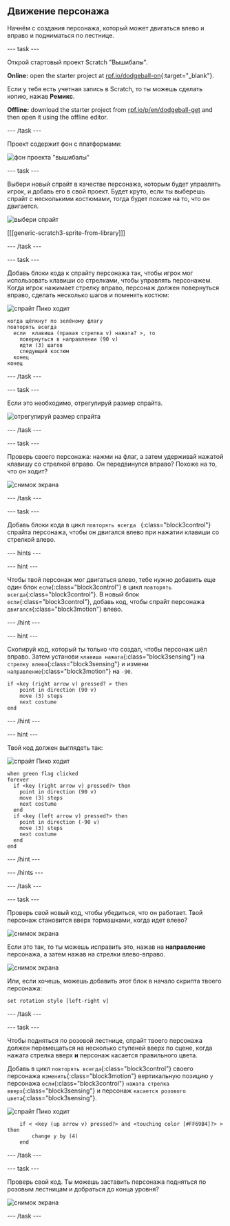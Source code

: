 ## Движение персонажа

Начнём с создания персонажа, который может двигаться влево и вправо и подниматься по лестнице.

\--- task \---

Открой стартовый проект Scratch "Вышибалы".

**Online:** open the starter project at [rpf.io/dodgeball-on](https://rpf.io/dodgeball-on){:target="_blank"}.

Если у тебя есть учетная запись в Scratch, то ты можешь сделать копию, нажав **Ремикс**.

**Offline:** download the starter project from [rpf.io/p/en/dodgeball-get](https://rpf.io/p/en/dodgeball-get) and then open it using the offline editor.

\--- /task \---

Проект содержит фон с платформами:

![фон проекта "вышибалы"](images/dodge-background.png)

\--- task \---

Выбери новый спрайт в качестве персонажа, которым будет управлять игрок, и добавь его в свой проект. Будет круто, если ты выберешь спрайт с несколькими костюмами, тогда будет похоже на то, что он двигается.

![выбери спрайт](images/dodge-characters.png)

[[[generic-scratch3-sprite-from-library]]]

\--- /task \---

\--- task \---

Добавь блоки кода к спрайту персонажа так, чтобы игрок мог использовать клавиши со стрелками, чтобы управлять персонажем. Когда игрок нажимает стрелку вправо, персонаж должен повернуться вправо, сделать несколько шагов и поменять костюм:

![спрайт Пико ходит](images/pico_walking_sprite.png)

```blocks3
когда щёлкнут по зелёному флагу
повторять всегда 
  если  клавиша (правая стрелка v) нажата? >, то 
    повернуться в направлении (90 v)
    идти (3) шагов
    следующий костюм
  конец
конец
```

\--- /task \---

\--- task \---

Если это необходимо, отрегулируй размер спрайта.

![отрегулируй размер спрайта](images/dodge-sprite-size-annotated.png)

\--- /task \---

\--- task \---

Проверь своего персонажа: нажми на флаг, а затем удерживай нажатой клавишу со стрелкой вправо. Он передвинулся вправо? Похоже на то, что он ходит?

![снимок экрана](images/dodge-walking.png)

\--- /task \---

\--- task \---

Добавь блоки кода в цикл `повторять всегда ` {:class="block3control"} спрайта персонажа, чтобы он двигался влево при нажатии клавиши со стрелкой влево.

\--- hints \---

\--- hint \---

Чтобы твой персонаж мог двигаться влево, тебе нужно добавить еще один блок `если`{:class="block3control"} в цикл `повторять всегда`{:class="block3control"}. В новый блок `если`{:class="block3control"}, добавь код, чтобы спрайт персонажа `двигался`{:class="block3motion"} влево.

\--- /hint \---

\--- hint \---

Скопируй код, который ты только что создал, чтобы персонаж шёл вправо. Затем установи `клавиша нажата`{:class="block3sensing"} на `стрелку влево`{:class="block3sensing"} и измени `направление`{:class="block3motion"} на `-90`.

```blocks3
if <key (right arrow v) pressed? > then
    point in direction (90 v)
    move (3) steps
    next costume
end
```

\--- /hint \---

\--- hint \---

Твой код должен выглядеть так:

![спрайт Пико ходит](images/pico_walking_sprite.png)

```blocks3
when green flag clicked
forever 
  if <key (right arrow v) pressed?> then 
    point in direction (90 v)
    move (3) steps
    next costume
  end
  if <key (left arrow v) pressed?> then 
    point in direction (-90 v)
    move (3) steps
    next costume
  end
end
```

\--- /hint \---

\--- /hints \---

\--- /task \---

\--- task \---

Проверь свой новый код, чтобы убедиться, что он работает. Твой персонаж становится вверх тормашками, когда идет влево?

![снимок экрана](images/dodge-upside-down.png)

Если это так, то ты можешь исправить это, нажав на **направление** персонажа, а затем нажав на стрелки влево-вправо.

![снимок экрана](images/dodge-left-right-annotated.png)

Или, если хочешь, можешь добавить этот блок в начало скрипта твоего персонажа:

```blocks3
set rotation style [left-right v]
```

\--- /task \---

\--- task \---

Чтобы подняться по розовой лестнице, спрайт твоего персонажа должен перемещаться на несколько ступеней вверх по сцене, когда нажата стрелка вверх **и** персонаж касается правильного цвета.

Добавь в цикл `повторять всегда`{:class="block3control"} своего персонажа `изменить`{:class="block3motion"} вертикальную позицию `y` персонажа `если`{:class="block3control"} `нажата стрелка вверх`{:class="block3sensing"} и персонаж `касается розового цвета`{:class="block3sensing"}.

![спрайт Пико ходит](images/pico_walking_sprite.png)

```blocks3
    if < <key (up arrow v) pressed?> and <touching color [#FF69B4]?> > then
        change y by (4)
    end
```

\--- /task \---

\--- task \---

Проверь свой код. Ты можешь заставить персонажа подняться по розовым лестницам и добраться до конца уровня?

![снимок экрана](images/dodge-test-character.png)

\--- /task \---